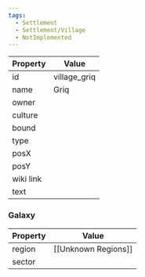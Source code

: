 ```yaml
---
tags:
  - Settlement
  - Settlement/Village
  - NotImplemented
---
```


| Property  | Value        |
| --------- | ------------ |
| id        | village_griq |
| name      | Griq         |
| owner     |              |
| culture   |              |
| bound     |              |
| type      |              |
| posX      |              |
| posY      |              |
| wiki link |              |
| text      |              |

### Galaxy
| Property | Value               |
| -------- | ------------------- |
| region   | [[Unknown Regions]] |
| sector   |                     |
